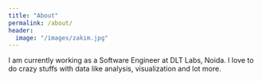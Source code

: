 ```yaml
---
title: "About"
permalink: /about/
header:
  image: "/images/zakim.jpg"
---
```


I am currently working as a Software Engineer at DLT Labs, Noida. I love to do crazy stuffs with data like analysis, visualization and lot more.
